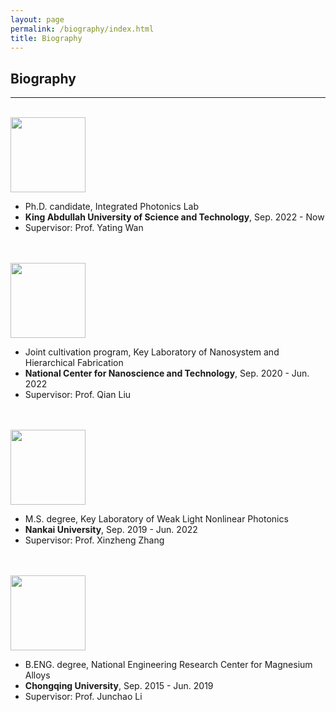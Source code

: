 ```yaml
---
layout: page
permalink: /biography/index.html
title: Biography
---
```


## Biography

---

<br>

<img src="https://albert-canite.github.io/images/KAUST.png" class="floatpic_l" width="120" height="120">

<br>

* Ph.D. candidate, Integrated Photonics Lab
* **King Abdullah University of Science and Technology**, Sep. 2022 - Now
* Supervisor: Prof. Yating Wan
  
<br>
<br>

<img src="https://albert-canite.github.io/images/cas.png" class="floatpic_l" width="120" height="120">

<br>

* Joint cultivation program, Key Laboratory of Nanosystem and Hierarchical Fabrication
* **National Center for Nanoscience and Technology**, Sep. 2020 - Jun. 2022
* Supervisor: Prof. Qian Liu

<br>
<br>

<img src="https://albert-canite.github.io/images/nankai.png" class="floatpic_l" width="120" height="120">

<br>

* M.S. degree, Key Laboratory of Weak Light Nonlinear Photonics
* **Nankai University**, Sep. 2019 - Jun. 2022
* Supervisor: Prof. Xinzheng Zhang

<br>
<br>

<img src="https://albert-canite.github.io/images/chongqing.png" class="floatpic_l" width="120" height="120">

<br>

* B.ENG. degree, National Engineering Research Center for Magnesium Alloys
* **Chongqing University**, Sep. 2015 - Jun. 2019
* Supervisor: Prof. Junchao Li

<br>
